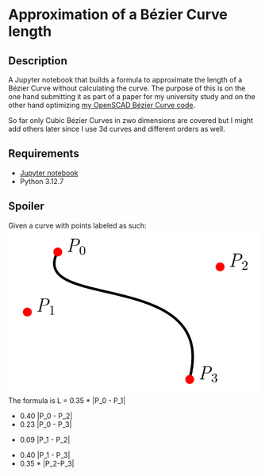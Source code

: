 # Approximation of a Bézier Curve length 

## Description
A Jupyter notebook that builds a formula to approximate the length of a Bézier Curve without calculating the curve. The purpose of this is on the one hand submitting it as part of a paper for my university study and on the other hand optimizing 
[my OpenSCAD Bézier Curve code](https://benjaminwand.github.io/verbose-cv/projects/bezier_curves.html). 

So far only Cubic Bézier Curves in zwo dimensions are covered but I might add others later since I use 3d curves and different orders as well.

## Requirements
* [Jupyter notebook](https://www.studytonight.com/post/how-to-install-jupyter-notebook-without-anaconda-on-windows)
* Python 3.12.7

## Spoiler
Given a curve with points labeled as such:
![abb1.png](abb1.png)
The formula is 
L = 0.35 * |P_0 - P_1|
+ 0.40 |P_0 - P_2|
+ 0.23 |P_0 - P_3|
- 0.09 |P_1 - P_2|
+ 0.40 |P_1 - P_3|
+ 0.35 * |P_2-P_3|
